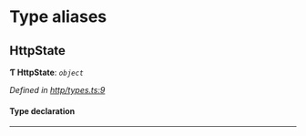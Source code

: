 

# Type aliases

<a id="httpstate"></a>

##  HttpState

**Ƭ HttpState**: *`object`*

*Defined in [http/types.ts:9](https://github.com/polkadot-js/api/blob/2d94ac7/packages/rpc-provider/src/http/types.ts#L9)*

#### Type declaration

___

